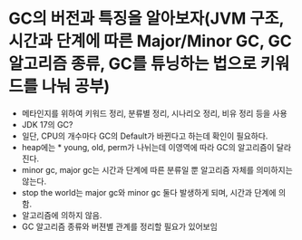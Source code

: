 # GC의 버전과 특징을 알아보자(JVM 구조, 시간과 단계에 따른 Major/Minor GC, GC 알고리즘 종류, GC를 튜닝하는 법으로 키워드를 나눠 공부)
* 메타인지를 위하여 키워드 정리, 분류별 정리, 시나리오 정리, 비유 정리 등을 사용
 * JDK 17의 GC?
  * 일단, CPU의 개수마다 GC의 Default가 바뀐다고 하는데 확인이 필요하다.
  * heap에는 * young, old, perm가 나뉘는데 이영역에 따라 GC의 알고리즘이 달라진다.
  * minor gc, major gc는 시간과 단계에 따른 분류일 뿐 알고리즘 자체를 의미하지는 않는다.
  * stop the world는 major gc와 minor gc 둘다 발생하게 되며, 시간과 단계에 의함.
  * 알고리즘에 의하지 않음.
  * GC 알고리즘 종류와 버젼별 관계를 정리할 필요가 있어보임

